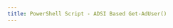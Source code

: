```yaml
---
title: PowerShell Script - ADSI Based Get-AdUser()
---
```


<script src="https://gist.github.com/hclpandv/f198818bef9866ba89f128e8c1e7144a.js"></script>
